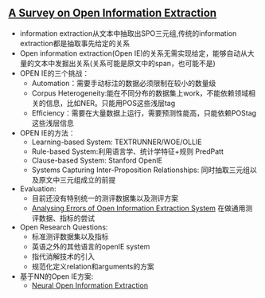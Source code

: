 ## [A Survey on Open Information Extraction](https://arxiv.org/pdf/1806.05599.pdf)
- information extraction从文本中抽取出SPO三元组,传统的information extraction都是抽取事先给定的关系
- Open information extraction(Open IE)的关系无需实现给定，能够自动从大量的文本中发掘出关系(关系可能是原文中的span，也可能不是)
- OPEN IE的三个挑战：
    - Automation：需要手动标注的数据必须限制在较小的数量级
    - Corpus Heterogeneity:能在不同分布的数据集上work，不能依赖领域相关的信息，比如NER。只能用POS这些浅层tag
    - Efficiency：需要在大量数据上运行，需要预测性能高，只能依赖POStag这些浅层信息
- OPEN IE的方法：
    - Learning-based System: TEXTRUNNER/WOE/OLLIE
    - Rule-based System:利用语言学、统计学特征+规则 PredPatt
    - Clause-based System: Stanford OpenIE
    - Systems Capturing Inter-Proposition Relationships: 同时抽取三元组以及原文中三元组成立的前提
- Evaluation:
    - 目前还没有特别统一的测评数据集以及测评方案
    - [Analysing Errors of Open Information Extraction System](https://arxiv.org/pdf/1707.07499.pdf) 在做通用测评数据、指标的尝试
- Open Research Questions:
    - 标准测评数据集以及指标
    - 英语之外的其他语言的openIE system
    - 指代消解技术的引入
    - 规范化定义relation和arguments的方案
- 基于NN的Open IE方案:
    - [Neural Open Information Extraction](https://arxiv.org/pdf/1805.04270.pdf)
        

            
            
        
    
        
       
    